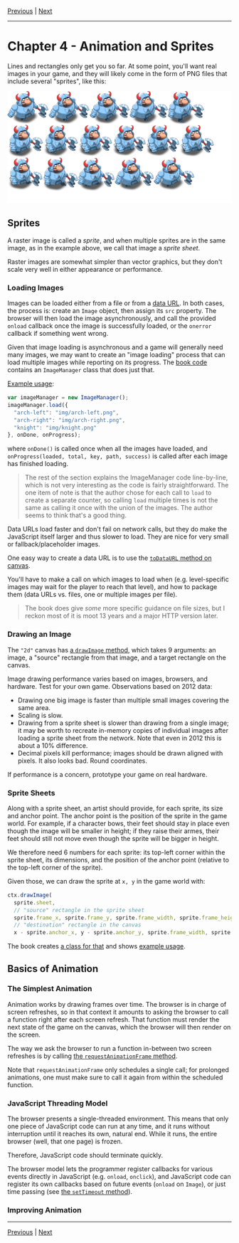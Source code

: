 [Previous](./Chapter3.md) | [Next](./Chapter5.md)

<hr>

# Chapter 4 - Animation and Sprites

Lines and rectangles only get you so far. At some point, you'll want real
images in your game, and they will likely come in the form of PNG files that
include several "sprites", like this:

![knight](../public/img/spritesheet.png)

## Sprites

A raster image is called a _sprite_, and when multiple sprites are in the same
image, as in the example above, we call that image a _sprite sheet_.

Raster images are somewhat simpler than vector graphics, but they don't scale
very well in either appearance or performance.

### Loading Images

Images can be loaded either from a file or from a [data URL]. In both cases,
the process is: create an `Image` object, then assign its `src` property. The
browser will then load the image asynchronously, and call the provided `onload`
callback once the image is successfully loaded, or the `onerror` callback if
something went wrong.

[data URL]: https://developer.mozilla.org/en-US/docs/Web/URI/Schemes/data

Given that image loading is asynchronous and a game will generally need many
images, we may want to create an "image loading" process that can load multiple
images while reporting on its progress. The [book code][ImageManager] contains
an `ImageManager` class that does just that.

[ImageManager]: https://github.com/Apress/pro-android-web-game-apps/blob/9e08321ca08e49246f51b1c88bc1ce1ab982aad8/js/ImageManager.js

[Example usage][ImageManager html]:

[ImageManager html]: https://github.com/Apress/pro-android-web-game-apps/blob/9e08321ca08e49246f51b1c88bc1ce1ab982aad8/01.basic_image_manager.html

```javascript
var imageManager = new ImageManager();
imageManager.load({
  "arch-left": "img/arch-left.png",
  "arch-right": "img/arch-right.png",
  "knight": "img/knight.png"
}, onDone, onProgress);
```

where `onDone()` is called once when all the images have loaded, and
`onProgress(loaded, total, key, path, success)` is called after each image has
finished loading.

> The rest of the section explains the ImageManager code line-by-line, which is
> not very interesting as the code is fairly straightforward. The one item of
> note is that the author chose for each call to `load` to create a separate
> counter, so calling `load` multiple times is not the same as calling it once
> with the union of the images. The author seems to think that's a good thing.

Data URLs load faster and don't fail on network calls, but they do make the
JavaScript itself larger and thus slower to load. They are nice for very small
or fallback/placeholder images.

One easy way to create a data URL is to use the [`toDataURL` method on
canvas][1].

[1]: https://developer.mozilla.org/en-US/docs/Web/API/HTMLCanvasElement/toDataURL

You'll have to make a call on which images to load when (e.g. level-specific
images may wait for the player to reach that level), and how to package them
(data URLs vs. files, one or multiple images per file).

> The book does give _some_ more specific guidance on file sizes, but I reckon
> most of it is moot 13 years and a major HTTP version later.

### Drawing an Image

The `"2d"` canvas has [a `drawImage` method][2], which takes 9 arguments: an
image, a "source" rectangle from that image, and a target rectangle on the
canvas.

[2]: https://developer.mozilla.org/en-US/docs/Web/API/CanvasRenderingContext2D/drawImage

Image drawing performance varies based on images, browsers, and hardware. Test
for your own game. Observations based on 2012 data:

- Drawing one big image is faster than multiple small images covering the same area.
- Scaling is slow.
- Drawing from a sprite sheet is slower than drawing from a single image; it
  may be worth to recreate in-memory copies of individual images after loading
  a sprite sheet from the network. Note that even in 2012 this is about a 10%
  difference.
- Decimal pixels kill performance; images should be drawn aligned with pixels.
  It also looks bad. Round coordinates.

If performance is a concern, prototype your game on real hardware.

### Sprite Sheets

Along with a sprite sheet, an artist should provide, for each sprite, its size
and anchor point. The anchor point is the position of the sprite in the game
world. For example, if a character bows, their feet should stay in place even
though the image will be smaller in height; if they raise their armes, their
feet should still not move even though the sprite will be bigger in height.

We therefore need 6 numbers for each sprite: its top-left corner within the
sprite sheet, its dimensions, and the position of the anchor point (relative to
the top-left corner of the sprite).

Given those, we can draw the sprite at `x, y` in the game world with:

```javascript
ctx.drawImage(
  sprite.sheet,
  // "source" rectangle in the sprite sheet
  sprite.frame_x, sprite.frame_y, sprite.frame_width, sprite.frame_height,
  // "destination" rectangle in the canvas
  x - sprite.anchor_x, y - sprite.anchor_y, sprite.frame_width, sprite.frame_height);
```

The book creates [a class for that][4] and shows [example usage][5].

[4]: https://github.com/Apress/pro-android-web-game-apps/blob/9e08321ca08e49246f51b1c88bc1ce1ab982aad8/js/SpriteSheet.js
[5]: https://github.com/Apress/pro-android-web-game-apps/blob/9e08321ca08e49246f51b1c88bc1ce1ab982aad8/04.sprite_sheet.html

## Basics of Animation

### The Simplest Animation

Animation works by drawing frames over time. The browser is in charge of screen
refreshes, so in that context it amounts to asking the browser to call a
function right after each screen refresh. That function must render the next
state of the game on the canvas, which the browser will then render on the
screen.

The way we ask the browser to run a function in-between two screen refreshes is
by calling [the `requestAnimationFrame` method][6].

[6]: https://developer.mozilla.org/en-US/docs/Web/API/Window/requestAnimationFrame

Note that `requestAnimationFrame` only schedules a single call; for prolonged
animations, one must make sure to call it again from within the scheduled
function.

### JavaScript Threading Model

The browser presents a single-threaded environment. This means that only one
piece of JavaScript code can run at any time, and it runs without interruption
until it reaches its own, natural end. While it runs, the entire browser (well,
that one page) is frozen.

Therefore, JavaScript code should terminate quickly.

The browser model lets the programmer register callbacks for various events
directly in JavaScript (e.g. `onload`, `onclick`), and JavaScript code can
register its own callbacks based on future events (`onload` on `Image`), or
just time passing (see [the `setTimeout` method][setTimeout]).

[setTimeout]: https://developer.mozilla.org/en-US/docs/Web/API/Window/setTimeout

### Improving Animation

<hr>

[Previous](./Chapter3.md) | [Next](./Chapter5.md)
